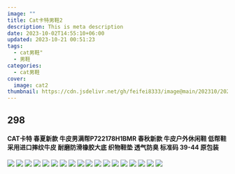 ```yaml
---
image: ""
title: Cat卡特男鞋2
description: This is meta description
date: 2023-10-02T14:55:10+06:00
updated: 2023-10-21 00:51:23
tags:
  - cat男鞋"
  - 男鞋
categories:
  - cat男鞋
cover:
  image: cat2
thumbnail: https://cdn.jsdelivr.net/gh/feifei8333/image@main/202310/202310021743590.jpg
---
```




## 298
<!--more-->

#### CAT卡特  春夏新款 牛皮男满帮P722178H1BMR 春秋新款 牛皮户外休闲鞋 低帮鞋 采用进口摔纹牛皮 耐磨防滑橡胶大底 织物鞋垫 透气防臭 标准码 39-44  原包装



![](https://cdn.jsdelivr.net/gh/feifei8333/image@main/202310/202310021737595.jpg)
![](https://cdn.jsdelivr.net/gh/feifei8333/image@main/202310/202310021737596.jpg)
![](https://cdn.jsdelivr.net/gh/feifei8333/image@main/202310/202310021737597.jpg)
![](https://cdn.jsdelivr.net/gh/feifei8333/image@main/202310/202310021737598.jpg)
![](https://cdn.jsdelivr.net/gh/feifei8333/image@main/202310/202310021737599.jpg)
![](https://cdn.jsdelivr.net/gh/feifei8333/image@main/202310/202310021737600.jpg)
![](https://cdn.jsdelivr.net/gh/feifei8333/image@main/202310/202310021737601.jpg)
![](https://cdn.jsdelivr.net/gh/feifei8333/image@main/202310/202310021737602.jpg)
![](https://cdn.jsdelivr.net/gh/feifei8333/image@main/202310/202310021737603.jpg)
![](https://cdn.jsdelivr.net/gh/feifei8333/image@main/202310/202310021737604.jpg)
![](https://cdn.jsdelivr.net/gh/feifei8333/image@main/202310/202310021737605.jpg)
![](https://cdn.jsdelivr.net/gh/feifei8333/image@main/202310/202310021737607.jpg)
![](https://cdn.jsdelivr.net/gh/feifei8333/image@main/202310/202310021737608.jpg)
![](https://cdn.jsdelivr.net/gh/feifei8333/image@main/202310/202310021737609.jpg)
![](https://cdn.jsdelivr.net/gh/feifei8333/image@main/202310/202310021737610.jpg)
![](https://cdn.jsdelivr.net/gh/feifei8333/image@main/202310/202310021737611.jpg)
![](https://cdn.jsdelivr.net/gh/feifei8333/image@main/202310/202310021737612.jpg)
![](https://cdn.jsdelivr.net/gh/feifei8333/image@main/202310/202310021737613.jpg)